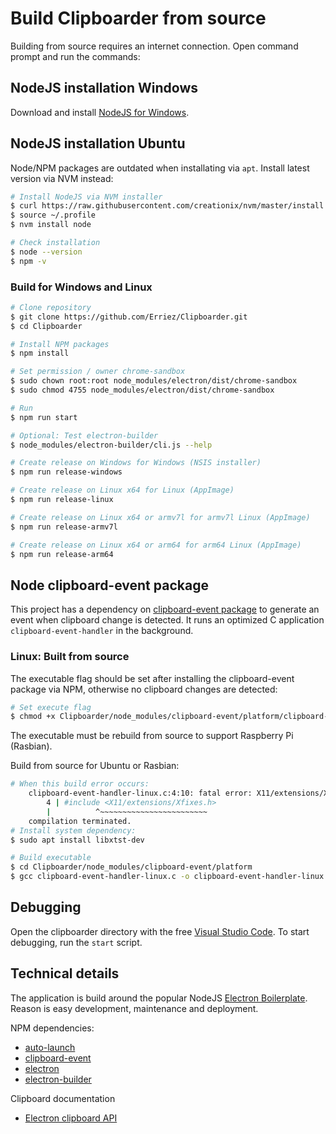 # Build Clipboarder from source

Building from source requires an internet connection. Open command prompt and run the commands:

## NodeJS installation Windows

Download and install [NodeJS for Windows](https://nodejs.org/en/download/).

## NodeJS installation Ubuntu

Node/NPM packages are outdated when installating via `apt`. Install latest version via NVM instead:

```bash
# Install NodeJS via NVM installer
$ curl https://raw.githubusercontent.com/creationix/nvm/master/install.sh | bash 
$ source ~/.profile
$ nvm install node 

# Check installation
$ node --version
$ npm -v
```

### Build for Windows and Linux

```bash
# Clone repository
$ git clone https://github.com/Erriez/Clipboarder.git
$ cd Clipboarder

# Install NPM packages
$ npm install

# Set permission / owner chrome-sandbox
$ sudo chown root:root node_modules/electron/dist/chrome-sandbox
$ sudo chmod 4755 node_modules/electron/dist/chrome-sandbox

# Run
$ npm run start

# Optional: Test electron-builder
$ node_modules/electron-builder/cli.js --help

# Create release on Windows for Windows (NSIS installer)
$ npm run release-windows

# Create release on Linux x64 for Linux (AppImage)
$ npm run release-linux

# Create release on Linux x64 or armv7l for armv7l Linux (AppImage)
$ npm run release-armv7l

# Create release on Linux x64 or arm64 for arm64 Linux (AppImage)
$ npm run release-arm64
```

## Node clipboard-event package

This project has a dependency on [clipboard-event package](https://github.com/sudhakar3697/node-clipboard-event#readme) to
generate an event when clipboard change is detected. It runs an optimized C application `clipboard-event-handler` in the background.

### Linux: Built from source

The executable flag should be set after installing the clipboard-event package via NPM, otherwise no clipboard changes are detected:

```bash
# Set execute flag
$ chmod +x Clipboarder/node_modules/clipboard-event/platform/clipboard-event-handler-linux
```

The executable must be rebuild from source to support Raspberry Pi (Rasbian).

Build from source for Ubuntu or Rasbian:

```bash
# When this build error occurs:
    clipboard-event-handler-linux.c:4:10: fatal error: X11/extensions/Xfixes.h: No such file or directory
        4 | #include <X11/extensions/Xfixes.h>
        |          ^~~~~~~~~~~~~~~~~~~~~~~~~
    compilation terminated.
# Install system dependency:
$ sudo apt install libxtst-dev

# Build executable
$ cd Clipboarder/node_modules/clipboard-event/platform
$ gcc clipboard-event-handler-linux.c -o clipboard-event-handler-linux -lX11 -lXfixes
```

## Debugging

Open the clipboarder directory with the free [Visual Studio Code](https://code.visualstudio.com/).
To start debugging, run the `start` script.

## Technical details

The application is build around the popular NodeJS [Electron Boilerplate](https://github.com/szwacz/electron-boilerplate).
Reason is easy development, maintenance and deployment.

NPM dependencies:

* [auto-launch](https://www.npmjs.com/package/auto-launch)
* [clipboard-event](https://www.npmjs.com/package/clipboard-event)
* [electron](https://www.electronjs.org/)
* [electron-builder](https://www.electron.build/)

Clipboard documentation

* [Electron clipboard API](https://www.electronjs.org/docs/api/clipboard)
